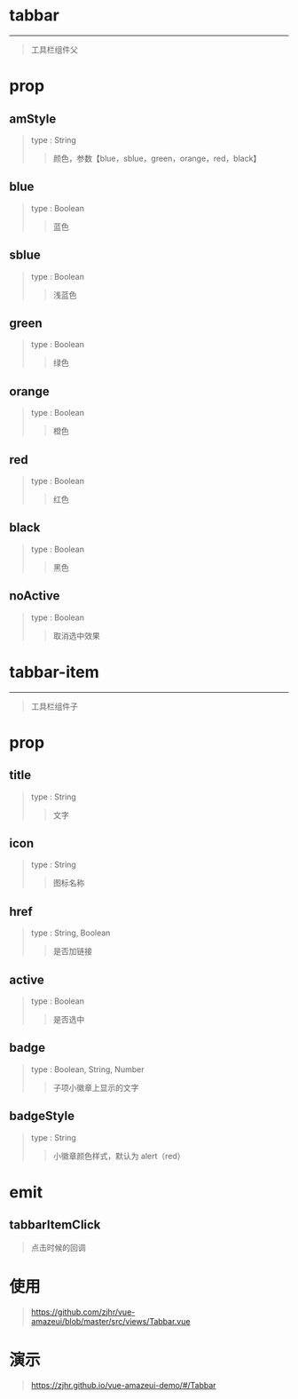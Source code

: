 # tabbar
---
>工具栏组件父

# prop

## amStyle
>type : String
>>颜色，参数【blue，sblue，green，orange，red，black】

## blue
>type : Boolean
>>蓝色

## sblue
>type : Boolean
>>浅蓝色

## green
>type : Boolean
>>绿色

## orange
>type : Boolean
>>橙色

## red
>type : Boolean
>>红色

## black
>type : Boolean
>>黑色

## noActive
>type : Boolean
>>取消选中效果

# tabbar-item
---
>工具栏组件子

# prop

## title
>type : String
>>文字

## icon
>type : String
>>图标名称

## href
>type : String, Boolean
>>是否加链接

## active
>type : Boolean
>>是否选中

## badge
>type : Boolean, String, Number
>>子项小徽章上显示的文字

## badgeStyle
>type : String
>>小徽章颜色样式，默认为 alert（red）

# emit

## tabbarItemClick
>点击时候的回调

# 使用
><a>https://github.com/zjhr/vue-amazeui/blob/master/src/views/Tabbar.vue</a>

# 演示
><a>https://zjhr.github.io/vue-amazeui-demo/#/Tabbar</a>
